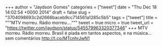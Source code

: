 
+++
author = "Jaydson Gomes"
categories = ["tweet"]
date = "Thu Dec 18 14:02:54 +0000 2014"
draft = false
slug = "3704098693c2d2666baceb9cc714561a1285c5b5"
tags = ["tweet"]
title = """MTV morreu. Rádio morreu...."""
tweet = true
micro = true
tweet_url = "https://twitter.com/jaydson/status/545579963320377346"
+++
MTV morreu. Rádio morreu. Brasil é piada em tantos aspectos, e na música... sem comentários http://t.co/MTcnhrJwN1
